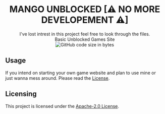 <h1 align="center">MANGO UNBLOCKED [⚠ NO MORE DEVELOPEMENT ⚠]</h1>

<div align="center">
  I've lost intrest in this project feel free to look through the files.
  <br>
  Basic Unblocked Games Site
  <div>
    <img src="https://img.shields.io/github/languages/code-size/77panic/Mango-Unblocked" alt="GitHub code size in bytes"/>
  </div>
</div>

## Usage

If you intend on starting your own game website and plan to use mine or just wanna mess around. Please read the [License](https://github.com/77panic/77panic.github.io/blob/main/LICENSE).

## Licensing

This project is licensed under the [Apache-2.0 License](http://www.apache.org/licenses/).
